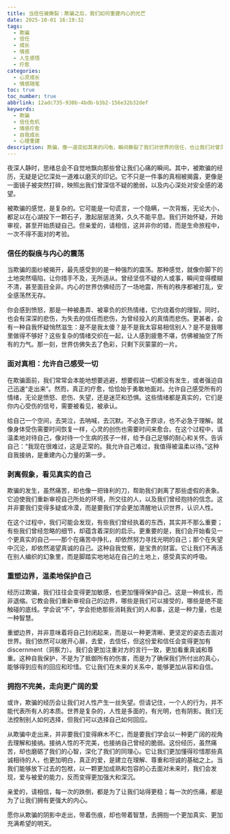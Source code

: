 ```yaml
---
title: 当信任被撕裂：欺骗之后，我们如何重建内心的光芒
date: 2025-10-01 16:19:32
tags:
  - 欺骗
  - 信任
  - 成长
  - 情感
  - 人生感悟
  - 疗愈
categories:
  - 心灵成长
  - 情感随笔
toc: true
toc_number: true
abbrlink: 12adc735-930b-4bdb-b3b2-156e32b32def
keywords:
  - 欺骗
  - 信任危机
  - 情感疗愈
  - 自我成长
  - 心理重建
description: 欺骗，像一道突如其来的闪电，瞬间撕裂了我们对世界的信任，也让我们对曾深信不疑的人和事产生了动摇。那种被背叛的痛楚，像潮水般涌来，淹没了内心的平静。然而，正是这深不见底的黑暗，也可能成为我们重新审视自我、重建内心秩序的契机。这篇文章，想与你一同走过那段迷茫，去探寻如何在破碎之后，找回属于自己的那束光。
---
```


夜深人静时，思绪总会不自觉地飘向那些曾让我们心痛的瞬间。其中，被欺骗的经历，无疑是记忆深处一道难以磨灭的印记。它不只是一件事的真相被揭露，更像是一面镜子被突然打碎，映照出我们曾深信不疑的脆弱，以及内心深处对安全感的渴望。

被欺骗的感觉，是复杂的。它可能是一句谎言，一个隐瞒，一次背叛，无论大小，都足以在心湖投下一颗石子，激起层层涟漪，久久不能平息。我们开始怀疑，开始审视，甚至开始质疑自己。但亲爱的，请相信，这并非你的错，而是生命旅程中，一次不得不面对的考验。

### 信任的裂痕与内心的震荡

当欺骗的面纱被揭开，最先感受到的是一种强烈的震荡。那种感觉，就像你脚下的土地突然塌陷，让你措手不及，无所适从。曾经坚信不疑的人或事，瞬间变得模糊不清，甚至面目全非。内心的世界仿佛经历了一场地震，所有的秩序都被打乱，安全感荡然无存。

你会感到愤怒，那是一种被愚弄、被辜负的炽热情绪，它灼烧着你的理智。同时，也会有深深的悲伤，为失去的信任而悲伤，为曾经投入的真情而悲伤。更甚者，会有一种自我怀疑悄然滋生：是不是我太傻？是不是我太容易相信别人？是不是我哪里做得不够好？这些复杂的情绪交织在一起，让人感到疲惫不堪，仿佛被抽空了所有的力气。那一刻，世界仿佛失去了色彩，只剩下灰蒙蒙的一片。

### 面对真相：允许自己感受一切

在欺骗面前，我们常常会本能地想要逃避，想要假装一切都没有发生，或者强迫自己迅速“走出来”。然而，真正的疗愈，恰恰始于勇敢地面对。允许自己感受所有的情绪，无论是愤怒、悲伤、失望，还是迷茫和恐惧。这些情绪都是真实的，它们是你内心受伤的信号，需要被看见，被承认。

给自己一个空间，去哭泣，去呐喊，去沉默。不必急于原谅，也不必急于理解。就像身体受伤需要时间恢复一样，心灵的创伤也需要时间来愈合。在这个过程中，请温柔地对待自己，像对待一个生病的孩子一样，给予自己足够的耐心和关怀。告诉自己：“我现在很难过，这是正常的。我允许自己难过，我值得被温柔以待。”这种自我接纳，是重建内心力量的第一步。

### 剥离假象，看见真实的自己

欺骗的发生，虽然痛苦，却也像一把锋利的刀，帮助我们剥离了那些虚假的表象。它迫使我们重新审视自己所处的环境，所交往的人，以及我们曾经抱持的信念。这并非要我们变得多疑或冷漠，而是要我们学会更加清醒地认识世界，认识人性。

在这个过程中，我们可能会发现，有些我们曾经执着的东西，其实并不那么重要；有些我们曾经忽略的细节，却蕴含着深刻的启示。更重要的是，我们会开始看见一个更真实的自己——那个在痛苦中挣扎，却依然努力寻找光明的自己；那个在失望中沉沦，却依然渴望真诚的自己。这种自我觉察，是宝贵的财富。它让我们不再活在别人编织的幻象里，而是脚踏实地地站在自己的土地上，感受真实的呼吸。

### 重塑边界，温柔地保护自己

经历过欺骗，我们往往会变得更加敏感，也更加懂得保护自己。这是一种成长，而非退缩。它教会我们重新审视自己的边界，哪些是我们可以接受的，哪些是绝不能触碰的底线。学会说“不”，学会拒绝那些消耗我们的人和事，这是一种力量，也是一种智慧。

重塑边界，并非意味着将自己封闭起来，而是以一种更清晰、更坚定的姿态去面对世界。我们依然可以敞开心扉，去爱，去信任，但这份爱和信任会变得更加有 discernment（洞察力）。我们会更加注重对方的言行一致，更加看重真诚和尊重。这种自我保护，不是为了抵御所有的伤害，而是为了确保我们所付出的真心，能够得到应有的回应和珍惜。它让我们在未来的关系中，能够更加从容和自信。

### 拥抱不完美，走向更广阔的爱

或许，欺骗的经历会让我们对人性产生一丝失望。但请记住，一个人的行为，并不能代表所有人的本质。世界是复杂的，人性是多面的，有光明，也有阴影。我们无法控制别人如何选择，但我们可以选择自己如何回应。

从欺骗中走出来，并非要我们变得麻木不仁，而是要我们学会以一种更广阔的视角去理解和接纳。接纳人性的不完美，也接纳自己曾经的脆弱。这份经历，虽然痛苦，却也磨砺了我们的心智，深化了我们的同理心。它让我们更加懂得珍惜那些真诚相待的人，也更加明白，真正的爱，是建立在理解、尊重和坦诚的基础之上。当我们能够放下过去的包袱，以一颗更加成熟和包容的心去面对未来时，我们会发现，爱与被爱的能力，反而变得更加强大和深沉。

亲爱的，请相信，每一次的跌倒，都是为了让我们站得更稳；每一次的伤痛，都是为了让我们拥有更强大的内心。

愿你从欺骗的阴影中走出，带着伤痕，却也带着智慧，去拥抱一个更加真实、更加充满希望的明天。